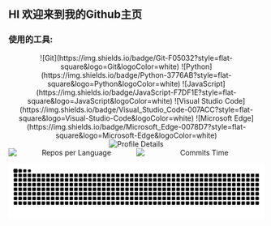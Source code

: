 
## HI 欢迎来到我的Github主页
### 使用的工具:

<center>
![Git](https://img.shields.io/badge/Git-F05032?style=flat-square&logo=Git&logoColor=white)
![Python](https://img.shields.io/badge/Python-3776AB?style=flat-square&logo=Python&logoColor=white)
![JavaScript](https://img.shields.io/badge/JavaScript-F7DF1E?style=flat-square&logo=JavaScript&logoColor=white)
![Visual Studio Code](https://img.shields.io/badge/Visual_Studio_Code-007ACC?style=flat-square&logo=Visual-Studio-Code&logoColor=white)
![Microsoft Edge](https://img.shields.io/badge/Microsoft_Edge-0078D7?style=flat-square&logo=Microsoft-Edge&logoColor=white)
</center>
<div align="center">
    <img src="https://github-readme-activity-graph.vercel.app/graph?username=BaiHengRui&theme=react" alt="Profile Details" style="max-width: 100%; width: 685px;">
</div>

<div align="center" style="display: flex; justify-content: center; max-width: 600px; margin: 0 auto;">
    <img src="http://github-profile-summary-cards.vercel.app/api/cards/repos-per-language?username=BaiHengRui&theme=nord_bright&exclude=html,Gerber%20Image" alt="Repos per Language" style="flex: 1; max-width: 50%;">
    <img src="http://github-profile-summary-cards.vercel.app/api/cards/productive-time?username=BaiHengRui&theme=nord_bright&utcOffset=+8" alt="Commits Time" style="flex: 1; max-width: 50%;">
</div>

<p align="center">
    <picture>
      <source media="(prefers-color-scheme: dark)" srcset="https://raw.githubusercontent.com/BaiHengRui/BaiHengRui/output/github-contribution-grid-snake-dark.svg">
      <source media="(prefers-color-scheme: light)" srcset="https://raw.githubusercontent.com/BaiHengRui/BaiHengRui/output/github-contribution-grid-snake.svg">
      <img alt="GitHub Contribution Grid Snake Animation" src="https://raw.githubusercontent.com/BaiHengRui/BaiHengRui/output/github-contribution-grid-snake.svg">
    </picture>
</p>
